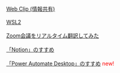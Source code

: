 
[Web Clip (情報共有)](https://www.notion.so/hkanebusiness/2061977aa03e41a29ae49269bb261b5f?v=e3ddedd5e53642a4992cbc484104a02c)  
<br />
[WSL2](./WSL2/README.md)  
<br />
[Zoom会議をリアルタイム翻訳してみた](./Zoom会議をリアルタイム翻訳/Zoom会議でリアルタイム翻訳してみた.md)  
<br />
[「Notion」のすすめ](https://www.notion.so/hkanebusiness/Notion-3a49565929464d73bb470c242cc9b233)  
<br />
[「Power Automate Desktop」のすすめ](https://www.notion.so/hkanebusiness/Power-Automate-Desktop-c9256f8907f649cfab5ee9369902fa1b) <font color=red>new!</font>  
<br />


<br />
<br />
